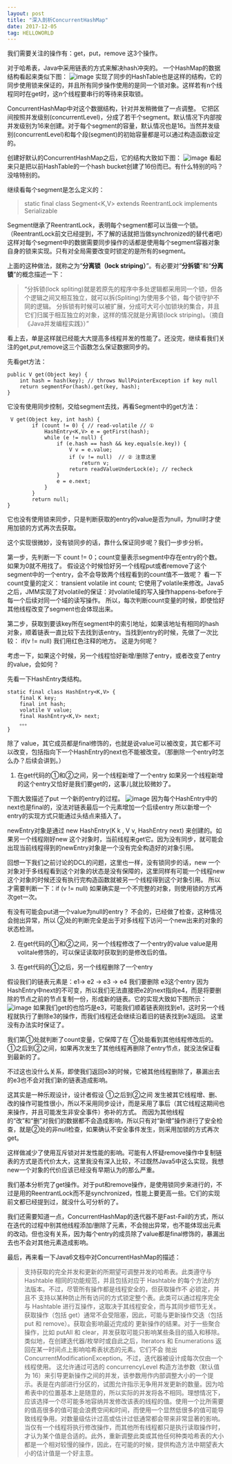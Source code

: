 ```yaml
---
layout: post
title: "深入剖析ConcurrentHashMap"
date: 2017-12-05  
tag: HELLOWORLD
---
```


我们需要关注的操作有：get，put，remove 这3个操作。

对于哈希表，Java中采用链表的方式来解决hash冲突的。
一个HashMap的数据结构看起来类似下图：
![image](http://i01.lw.aliimg.com/tfs/T1RhSyXA4fXXXFjgjHLAIWANG1022m_63a092b0_1280_689.jpg)
实现了同步的HashTable也是这样的结构，它的同步使用锁来保证的，并且所有同步操作使用的是同一个锁对象。这样若有n个线程同时在get时，这n个线程要串行的等待来获取锁。


ConcurrentHashMap中对这个数据结构，针对并发稍微做了一点调整。
它把区间按照并发级别(concurrentLevel)，分成了若干个segment。默认情况下内部按并发级别为16来创建。对于每个segment的容量，默认情况也是16。当然并发级别(concurrentLevel)和每个段(segment)的初始容量都是可以通过构造函数设定的。

创建好默认的ConcurrentHashMap之后，它的结构大致如下图：
![image](http://i01.lw.aliimg.com/tfs/T15NSxXspiXXXqt03KLAIWANG102zx_662174d7_1280_777.jpg)
看起来只是把以前HashTable的一个hash bucket创建了16份而已。有什么特别的吗？没啥特别的。

继续看每个segment是怎么定义的：
> static final class Segment<K,V> extends ReentrantLock implements Serializable 

Segment继承了ReentrantLock，表明每个segment都可以当做一个锁。（ReentrantLock前文已经提到，不了解的话就把当做synchronized的替代者吧）这样对每个segment中的数据需要同步操作的话都是使用每个segment容器对象自身的锁来实现。只有对全局需要改变时锁定的是所有的segment。

上面的这种做法，就称之为“**分离锁（lock striping）**”。有必要对“**分拆锁**”和“**分离锁**”的概念描述一下：
> “分拆锁(lock spliting)就是若原先的程序中多处逻辑都采用同一个锁，但各个逻辑之间又相互独立，就可以拆(Spliting)为使用多个锁，每个锁守护不同的逻辑。
分拆锁有时候可以被扩展，分成可大可小加锁块的集合，并且它们归属于相互独立的对象，这样的情况就是分离锁(lock striping)。（摘自《Java并发编程实践》）”

看上去，单是这样就已经能大大提高多线程并发的性能了。还没完，继续看我们关注的get,put,remove这三个函数怎么保证数据同步的。

先看get方法：

```
public V get(Object key) {
    int hash = hash(key); // throws NullPointerException if key null
    return segmentFor(hash).get(key, hash);
}
```
它没有使用同步控制，交给segment去找，再看Segment中的get方法：
```
 V get(Object key, int hash) {
        if (count != 0) { // read-volatile // ①
            HashEntry<K,V> e = getFirst(hash); 
            while (e != null) {
                if (e.hash == hash && key.equals(e.key)) {
                    V v = e.value;
                    if (v != null)  // ② 注意这里
                        return v;
                    return readValueUnderLock(e); // recheck
                }
                e = e.next;
            }
        }
        return null;
}
```
它也没有使用锁来同步，只是判断获取的entry的value是否为null，为null时才使用加锁的方式再次去获取。

这个实现很微妙，没有锁同步的话，靠什么保证同步呢？我们一步步分析。

第一步，先判断一下 count != 0；count变量表示segment中存在entry的个数。如果为0就不用找了。
假设这个时候恰好另一个线程put或者remove了这个segment中的一个entry，会不会导致两个线程看到的count值不一致呢？
看一下count变量的定义： transient volatile int count;
它使用了volatile来修改。Java5之后，JMM实现了对volatile的保证：对volatile域的写入操作happens-before于每一个后续对同一个域的读写操作。
所以，每次判断count变量的时候，即使恰好其他线程改变了segment也会体现出来。

第二步，获取到要该key所在segment中的索引地址，如果该地址有相同的hash对象，顺着链表一直比较下去找到该entry。当找到entry的时候，先做了一次比较： if(v != null) 我们用红色注释的地方。
这是为何呢？

考虑一下，如果这个时候，另一个线程恰好新增/删除了entry，或者改变了entry的value，会如何？

先看一下HashEntry类结构。
```
static final class HashEntry<K,V> {
    final K key;
    final int hash;
    volatile V value;
    final HashEntry<K,V> next;
    。。。
}
```
除了 value，其它成员都是final修饰的，也就是说value可以被改变，其它都不可以改变，包括指向下一个HashEntry的next也不能被改变。（那删除一个entry时怎么办？后续会讲到。）

1) 在get代码的①和②之间，另一个线程新增了一个entry
如果另一个线程新增的这个entry又恰好是我们要get的，这事儿就比较微妙了。

下图大致描述了put 一个新的entry的过程。
![image](http://i01.lw.aliimg.com/tfs/T1fX9AXqxdXXXTyB6SLAIWANG103b0_353917e0_1280_696.jpg)
因为每个HashEntry中的next也是final的，没法对链表最后一个元素增加一个后续entry
所以新增一个entry的实现方式只能通过头结点来插入了。

newEntry对象是通过 new HashEntry(K k , V v, HashEntry next) 来创建的。如果另一个线程刚好new 这个对象时，当前线程来get它。因为没有同步，就可能会出现当前线程得到的newEntry对象是一个没有完全构造好的对象引用。

回想一下我们之前讨论的DCL的问题，这里也一样，没有锁同步的话，new 一个对象对于多线程看到这个对象的状态是没有保障的，这里同样有可能一个线程new这个对象的时候还没有执行完构造函数就被另一个线程得到这个对象引用。
所以才需要判断一下：if (v != null) 如果确实是一个不完整的对象，则使用锁的方式再次get一次。

有没有可能会put进一个value为null的entry？ 不会的，已经做了检查，这种情况会抛出异常，所以 ②处的判断完全是出于对多线程下访问一个new出来的对象的状态检测。

2) 在get代码的①和②之间，另一个线程修改了一个entry的value
value是用volitale修饰的，可以保证读取时获取到的是修改后的值。

3) 在get代码的①之后，另一个线程删除了一个entry

假设我们的链表元素是：e1-> e2 -> e3 -> e4 我们要删除 e3这个entry
因为HashEntry中next的不可变，所以我们无法直接把e2的next指向e4，而是将要删除的节点之前的节点复制一份，形成新的链表。它的实现大致如下图所示：
![image](http://i01.lw.aliimg.com/tfs/T1ywGnXzhhXXclcY3HLAIWANG103b1_e28c76ed_1280_647.jpg)
如果我们get的也恰巧是e3，可能我们顺着链表刚找到e1，这时另一个线程就执行了删除e3的操作，而我们线程还会继续沿着旧的链表找到e3返回。
这里没有办法实时保证了。

我们第①处就判断了count变量，它保障了在 ①处能看到其他线程修改后的。
①之后到②之间，如果再次发生了其他线程再删除了entry节点，就没法保证看到最新的了。

不过这也没什么关系，即使我们返回e3的时候，它被其他线程删除了，暴漏出去的e3也不会对我们新的链表造成影响。

这其实是一种乐观设计，设计者假设 ①之后到②之间 发生被其它线程增、删、改的操作可能性很小，所以不采用同步设计，而是采用了事后（其它线程这期间也来操作，并且可能发生非安全事件）弥补的方式。
而因为其他线程的“改”和“删”对我们的数据都不会造成影响，所以只有对“新增”操作进行了安全检查，就是②处的非null检查，如果确认不安全事件发生，则采用加锁的方式再次get。

这样做减少了使用互斥锁对并发性能的影响。可能有人怀疑remove操作中复制链表的方式是否代价太大，这里我没有深入比较，不过既然Java5中这么实现，我想new一个对象的代价应该已经没有早期认为的那么严重。

我们基本分析完了get操作。对于put和remove操作，是使用锁同步来进行的，不过是用的ReentrantLock而不是synchronized，性能上要更高一些。它们的实现前文都已经提到过，就没什么可分析的了。

我们还需要知道一点，ConcurrentHashMap的迭代器不是Fast-Fail的方式，所以在迭代的过程中别其他线程添加/删除了元素，不会抛出异常，也不能体现出元素的改动。但也没有关系，因为每个entry的成员除了value都是final修饰的，暴漏出去也不会对其他元素造成影响。

最后，再来看一下Java6文档中对ConcurrentHashMap的描述：
> 支持获取的完全并发和更新的所期望可调整并发的哈希表。此类遵守与 Hashtable 相同的功能规范，并且包括对应于 Hashtable 的每个方法的方法版本。不过，尽管所有操作都是线程安全的，但获取操作不 必锁定，并且不 支持以某种防止所有访问的方式锁定整个表。此类可以通过程序完全与 Hashtable 进行互操作，这取决于其线程安全，而与其同步细节无关。
获取操作（包括 get）通常不会受阻塞，因此，可能与更新操作交迭（包括 put 和 remove）。获取会影响最近完成的 更新操作的结果。对于一些聚合操作，比如 putAll 和 clear，并发获取可能只影响某些条目的插入和移除。类似地，在创建迭代器/枚举时或自此之后，Iterators 和 Enumerations 返回在某一时间点上影响哈希表状态的元素。它们不会 抛出 ConcurrentModificationException。不过，迭代器被设计成每次仅由一个线程使用。
这允许通过可选的 concurrencyLevel 构造方法参数（默认值为 16）来引导更新操作之间的并发，该参数用作内部调整大小的一个提示。表是在内部进行分区的，试图允许指示无争用并发更新的数量。因为哈希表中的位置基本上是随意的，所以实际的并发将各不相同。理想情况下，应该选择一个尽可能多地容纳并发修改该表的线程的值。使用一个比所需要的值高很多的值可能会浪费空间和时间，而使用一个显然低很多的值可能导致线程争用。对数量级估计过高或估计过低通常都会带来非常显著的影响。当仅有一个线程将执行修改操作，而其他所有线程都只是执行读取操作时，才认为某个值是合适的。此外，重新调整此类或其他任何种类哈希表的大小都是一个相对较慢的操作，因此，在可能的时候，提供构造方法中期望表大小的估计值是一个好主意。